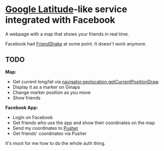 # [Google Latitude](https://latitude.google.com/latitude/)-like service integrated with Facebook

A webpage with a map that shows your friends in real time.

Facebook had [FriendShake](https://www.facebook.com/friendsshake) at some point. It doesn't work anymore.


## TODO

**Map:**  
* Get current long/lat via [navigator.geolocation.getCurrentPositionDraw](http://diveintohtml5.info/geolocation.html)
* Display it as a marker on Gmaps
* Change marker position as you move
* Show friends

**Facebook App:**  
* Login on Facebook
* Get friends who use the app and show their coordinates on the map
* Send my coordinates to [Pusher](http://pusher.com/)
* Get friends' coordinates via Pusher

It's moot for me how to do the whole auth thing.